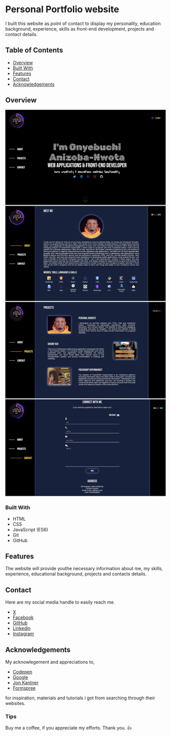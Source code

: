 # Personal Portfolio website 

I built this website as point of contact to display my personality, education background, experience, skills as front-end development, projects and contact details.

## Table of Contents

- [Overview](#overview)
- [Built With](#built-with)
- [Features](#features)
- [Contact](#contact)
- [Acknowledgements](#acknowledgements)

## Overview

![welcome page](assets/imgs/welcomepag.jpg)
![about me section](assets/imgs/aboutpag.jpg)
![project section](assets/imgs/projectpag.jpg)
![contact details](assets/imgs/contactpag.jpg)

### Built With

* HTML
* CSS
* JavaScript (ES6)
* Git
* GitHub

## Features

The website will provide youthe necessary information about me, my skills, experience, educational background, projects and contacts details.

## Contact

Here are my social media handle to easily reach me.

- [X](https://x.com/oanizobanwota)
- [Facebook](https://www.facebook.com/oanizobanwota)
- [GitHub](https://github.com/oanizobanwota)
- [Linkedin](https://www.linkedin.com/in/onyebuchi-anizoba-nwota)
- [Instagram](https://www.instagram.com/anizobanwota)

## Acknowledgements

My acknowlegement and appreciations to,

- [Codepen](https://codepen.io/)
- [Google](https://www.google.com/)
- [Jon Kantner](https://speckyboy.com/progress-bars-css-javascript/)
- [Formspree](https://formspree.io/)

for inspiration, materials and tutorials i got from searching through their websites.

### Tips
Buy me a coffee, if you appreciate my efforts. 
Thank you. :thumbsup:


